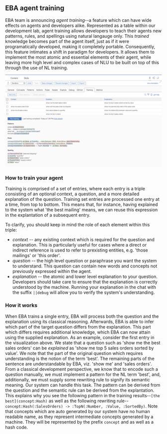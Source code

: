 ## EBA agent training

EBA team is announcing _agent training_--a feature which can have wide effects on agents and developers alike. Represented as a table within our development lab, agent training allows developers to teach their agents new patterns, rules, and spellings using natural langauge only. This _trained_ knowledge becomes part of the agent itself, just as if it were programatically developed, making it completely portable. Consequently, this feature intimates a shift in paradigm for developers. It allows them to implement the most atomic and essential elements of their agent, while leaving more high level and complex cases of NLU to be built on top of this through the use of NL training.

[![Agent training](../images/agent-training.png "Agent training")](../images/agent-training.png)

### How to train your agent

Training is comprised of a set of entries, where each entry is a triple consisting of an optional context, a question, and a more detailed explanation of the question. Training set entries are processed one entry at a time, from top to bottom. This means that, for instance, having explained to the system what 'the best mailing' means, we can reuse this expression in the explantation of a subsequent entry.

To clarify, you should keep in mind the role of each element within this triple:
- *context* -- any existing context which is required for the question and explanation. This is particularly useful for cases where a direct or indirect reference is used to refer to prexisting entities, e.g. 'those mailings' or 'this order'.
- *question* -- the high level question or paraphrase you want the system to understand. This question can contain new words and concepts not previously expressed within the agent.
- *explanation* -- the atomic and lower level explanation to your question. Developers should take care to ensure that the explanation is correctly understood by the machine. Running your explanation in the chat with the suffix `||debug` will allow you to verify the system's understanding.
  
### How it works

When EBA trains a single entry, EBA will process both the question and the explanation using its classical reasoning. Afterwards, EBA is able to infer which part of the target question differs from the explanation. This part which differs requires additional knowledge, which EBA can now attain using the supplied explanation. As an example, consider the first entry in the visualization above. We state that a question such as 'show me the best sales orders' can be _explained_ as 'show me top 5 sales orders sorted by value'. We note that the part of the original question which requires understanding is the notion of the term 'best'. The remaining parts of the sentence are understandable by EBA, viz. 'show me' and 'sales orders'. From a classical development perspective, we know that to encode such a question manually, we must implement a pattern for the NL term 'best', and, additionally, we must supply some rewriting rule to signify its semantic meaning. Our system can handle this task. The pattern can be derived from the question and the semantic rule can be derived from the explantation. This explains why you see the following pattern in the training results--`[the best](concept:Hash)` as well as the following rewriting rule--`concept:Hash(:SalesOrders) -> :TopN(:Number, :Value, :SortedBy)`. Note that concepts which are auto generated by our system have no human readable name, as they represent intermediate concepts generated by a machine. They will be represented by the prefix `concept` and as well as a hash code.
